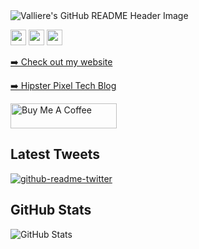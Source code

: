 <img src="https://i.imgur.com/N1uSpTj.png" alt="Valliere's GitHub README Header Image">

<p>
  <a href="https://www.twitter.com/vallieres"><img src="https://img.shields.io/badge/twitter-%231DA1F2.svg?&style=for-the-badge&logo=twitter&logoColor=white" height="25"></a> 
  <a href="https://www.linkedin.com/in/alexandrevalliereslagace/"><img src="https://img.shields.io/badge/linkedin-%230077B5.svg?&style=for-the-badge&logo=linkedin&logoColor=white" height="25"></a> 
  <a href="https://www.instagram.com/vallieres.jpg/"><img src="https://img.shields.io/badge/instagram-%23E4405F.svg?&style=for-the-badge&logo=instagram&logoColor=white" height="25"></a>
</p>
<p><a href="https://vallier.es">➡️ Check out my website</a></p>
<p><a href="https://hipsterpixel.co">➡️ Hipster Pixel Tech Blog</a></p>

<a href="https://www.buymeacoffee.com/avallieres" target="_blank" rel="noreferrer nofollow">
  <img src="https://cdn.buymeacoffee.com/buttons/default-red.png" alt="Buy Me A Coffee" height="40" width="170" >
</a>

<h2>Latest Tweets</h2>
<p><a href="https://twitter.com/vallieres"><img src="https://github-readme-twitter-gazf.vercel.app/api?id=vallieres&layout=wide&show_reply=off" alt="github-readme-twitter"></a></p>
<h2>GitHub Stats</h2>
<p><img src="https://github-readme-stats.vercel.app/api?username=vallieres&amp;show_icons=true" alt="GitHub Stats"></p>
